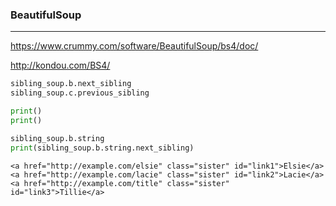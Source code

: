 ### BeautifulSoup
---
https://www.crummy.com/software/BeautifulSoup/bs4/doc/

http://kondou.com/BS4/

```py
sibling_soup.b.next_sibling
sibling_soup.c.previous_sibling

print()
print()

sibling_soup.b.string
print(sibling_soup.b.string.next_sibling)

```

```
<a href="http://example.com/elsie" class="sister" id="link1">Elsie</a>
<a href="http://example.com/lacie" class="sister" id="link2">Lacie</a>
<a href="http://example.com/title" class="sister" id="link3">Tillie</a>
```

```
```

